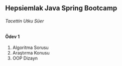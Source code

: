 ##  Hepsiemlak Java Spring Bootcamp

###### Tacettin Utku Süer

#### Ödev 1

1. Algoritma Sorusu
2. Araştırma Konusu
3. OOP Dizayn

